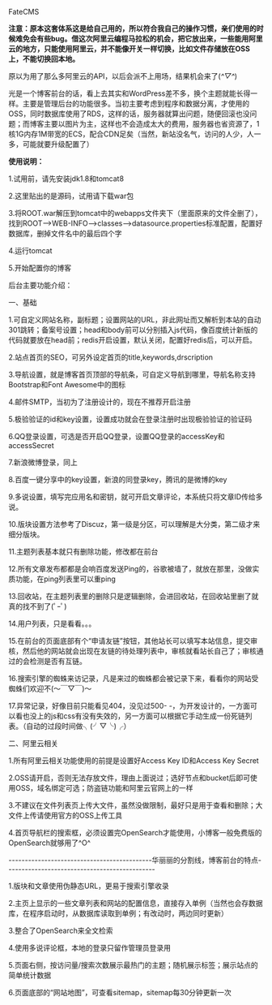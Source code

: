 FateCMS

**注意：原本这套体系这是给自己用的，所以符合我自己的操作习惯，亲们使用的时候难免会有些bug。借这次阿里云编程马拉松的机会，把它放出来，一些能用阿里云的地方，只能使用阿里云，并不能像开关一样切换，比如文件存储放在OSS上，不能切换回本地。**

原以为用了那么多阿里云的API，以后会派不上用场，结果机会来了(*^▽^*)

光是一个博客前台的话，看上去其实和WordPress差不多，换个主题就能长得一样。主要是管理后台的功能很多。当初主要考虑到程序和数据分离，才使用的OSS，同时数据库使用了RDS，这样的话，服务器就算出问题，随便回滚也没问题；而博客主要以图片为主，这样也不会造成太大的费用，服务器也省资源了，1核1G内存1M带宽的ECS，配合CDN足矣（当然，新站没名气，访问的人少，人一多，可能就要升级配置了）

**使用说明：**

1.试用前，请先安装jdk1.8和tomcat8

2.这里贴出的是源码，试用请下载war包

3.将ROOT.war解压到tomcat中的webapps文件夹下（里面原来的文件全删了），找到ROOT-->WEB-INFO-->classes-->datasource.properties标准配置，配置好数据库，删掉文件名中的最后四个字

4.运行tomcat

5.开始配置你的博客


后台主要功能介绍：

一、基础

1.可自定义网站名称，副标题；设置网站的URL，非此网址而又解析到本站的自动301跳转；备案号设置；head和body前可以分别插入js代码，像百度统计新版的代码就要放在head前；redis开启设置，默认关闭，配置好redis后，可以开启。

2.站点首页的SEO，可另外设定首页的title,keywords,drscription

3.导航设置，就是博客首页顶部的导航条，可自定义导航到哪里，导航名称支持Bootstrap和Font Awesome中的图标

4.邮件SMTP，当初为了注册设计的，现在不推荐开启注册

5.极验验证的id和key设置，设置成功就会在登录注册时出现极验验证的验证码

6.QQ登录设置，可选是否开启QQ登录，设置QQ登录的accessKey和accessSecret

7.新浪微博登录，同上

8.百度一键分享中的key设置，新浪的同登录key，腾讯的是微博的key

9.多说设置，填写完应用名和密钥，就可开启文章评论，本系统只将文章ID传给多说。

10.版块设置方法参考了Discuz，第一级是分区，可以理解是大分类，第二级才来细分版块。

11.主题列表基本就只有删除功能，修改都在前台

12.所有文章发布都都是会响百度发送Ping的，谷歌被墙了，就放在那里，没做实质功能，在ping列表里可以重ping

13.回收站，在主题列表里的删除只是逻辑删除，会进回收站，在回收站里删了就真的找不到了(ﾟｰﾟ)

14.用户列表，只是看看。。。

15.在前台的页面底部有个“申请友链”按钮，其他站长可以填写本站信息，提交审核，然后他的网站就会出现在友链的待处理列表中，审核就看站长自己了；审核通过的会检测是否有互链。

16.搜索引擎的蜘蛛来访记录，凡是来过的蜘蛛都会被记录下来，看看你的网站受蜘蛛们欢迎不(～￣▽￣)～

17.异常记录，好像目前只能看见404，没见过500- -，为开发设计的，一方面可以看也没上的js和css有没有失效的，另一方面可以根据它手动生成一份死链列表。（自动的过段时间做╮(╯▽╰)╭）

二、阿里云相关

1.所有阿里云相关功能使用的前提是设置好Access Key ID和Access Key Secret

2.OSS请开启，否则无法存放文件，理由上面说过；选好节点和bucket后即可使用OSS，域名绑定可选；防盗链功能和阿里云官网上的一样

3.不建议在文件列表页上传大文件，虽然没做限制，最好只是用于查看和删除；大文件上传请使用官方的OSS上传工具

4.首页导航栏的搜索框，必须设置完OpenSearch才能使用，小博客一般免费版的OpenSearch就够用了^O^


--------------------------------------------华丽丽的分割线，博客前台的特点----------------------------------------------

1.版块和文章使用伪静态URL，更易于搜索引擎收录

2.主页上显示的一些文章列表和网站的配置信息，直接存入单例（当然也会存数据库，在程序启动时，从数据库读取到单例；有改动时，两边同时更新）

3.整合了OpenSearch来全文检索

4.使用多说评论框，本地的登录只留作管理员登录用

5.页面右侧，按访问量/搜索次数展示最热门的主题；随机展示标签；展示站点的简单统计数据

6.页面底部的“网站地图”，可查看sitemap，sitemap每30分钟更新一次
